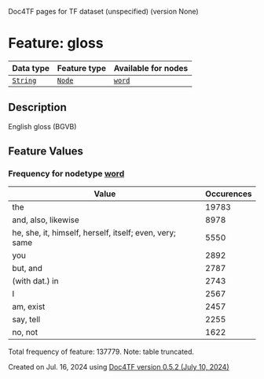 Doc4TF pages for TF dataset (unspecified) (version None)
# Feature: gloss
Data type|Feature type|Available for nodes
---|---|---
[`String`](featuresbydatatype.md#string)|[`Node`](featuresbytype.md#node)| [`word`](featuresbynodetype.md#word) 
## Description
English gloss (BGVB)
## Feature Values
### Frequency for nodetype [word](featuresbynodetype.md#word)
Value|Occurences
---|---
the|19783
and, also, likewise|8978
he, she, it, himself, herself, itself; even, very; same|5550
you|2892
but, and|2787
(with dat.) in|2743
I|2567
am, exist|2457
say, tell|2255
no, not|1622

Total frequency of feature: 137779. Note: table truncated.
  

Created on Jul. 16, 2024 using [Doc4TF version 0.5.2 (July 10, 2024)](https://github.com/tonyjurg/Doc4TF/blob/main/CreateFeatureDoc.ipynb) 